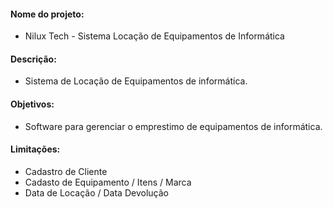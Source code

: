 #### Nome do projeto: 

- Nilux Tech - Sistema Locação de Equipamentos de Informática


#### Descrição:

- Sistema de Locação de Equipamentos de informática.


#### Objetivos:

- Software para gerenciar o emprestimo de equipamentos de informática.

#### Limitações:

- Cadastro de Cliente
- Cadasto de Equipamento / Itens / Marca
- Data de Locação / Data Devolução






